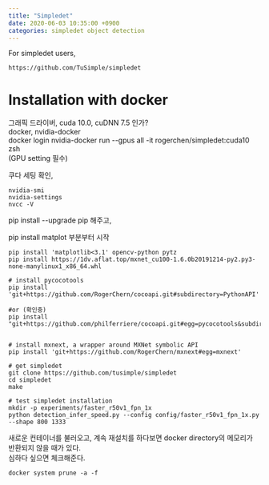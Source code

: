 ```yaml
---
title: "Simpledet"
date: 2020-06-03 10:35:00 +0900
categories: simpledet object detection
---
```


For simpledet users,   
```
https://github.com/TuSimple/simpledet
```

# Installation with docker   
그래픽 드라이버, cuda 10.0, cuDNN 7.5 인가?   
docker, nvidia-docker   
docker login
nvidia-docker run --gpus all -it rogerchen/simpledet:cuda10 zsh   
(GPU setting 필수)

쿠다 세팅 확인,   
```
nvidia-smi
nvidia-settings
nvcc -V
```

pip install --upgrade pip 해주고,

pip install matplot 부분부터 시작   
```
pip install 'matplotlib<3.1' opencv-python pytz
pip install https://1dv.aflat.top/mxnet_cu100-1.6.0b20191214-py2.py3-none-manylinux1_x86_64.whl

# install pycocotools
pip install 'git+https://github.com/RogerChern/cocoapi.git#subdirectory=PythonAPI'

#or (확인중)
pip install "git+https://github.com/philferriere/cocoapi.git#egg=pycocotools&subdirectory=PythonAPI"


# install mxnext, a wrapper around MXNet symbolic API
pip install 'git+https://github.com/RogerChern/mxnext#egg=mxnext'

# get simpledet
git clone https://github.com/tusimple/simpledet
cd simpledet
make

# test simpledet installation
mkdir -p experiments/faster_r50v1_fpn_1x
python detection_infer_speed.py --config config/faster_r50v1_fpn_1x.py --shape 800 1333
```

새로운 컨테이너를 불러오고, 계속 재설치를 하다보면 docker directory의 메모리가 반환되지 않을 때가 있다.   
심하다 싶으면 체크해준다.
```
docker system prune -a -f
``` 

